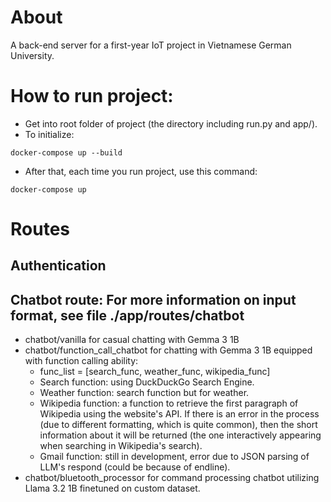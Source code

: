 # About
A back-end server for a first-year IoT project in Vietnamese German University.

# How to run project:
- Get into root folder of project (the directory including run.py and app/).
- To initialize:
```
docker-compose up --build
```
- After that, each time you run project, use this command:
```
docker-compose up
```

# Routes
## Authentication

## **Chatbot route**: For more information on input format, see file ./app/routes/chatbot
- chatbot/vanilla for casual chatting with Gemma 3 1B
- chatbot/function_call_chatbot for chatting with Gemma 3 1B equipped with function calling ability:
    + func_list = [search_func, weather_func, wikipedia_func]
    + Search function: using DuckDuckGo Search Engine.
    + Weather function: search function but for weather.
    + Wikipedia function: a function to retrieve the first paragraph of Wikipedia using the website's API. If there is an error in the process (due to different formatting, which is quite common), then the short information about it will be returned (the one interactively appearing when searching in Wikipedia's search).
    + Gmail function: still in development, error due to JSON parsing of LLM's respond (could be because of endline).
- chatbot/bluetooth_processor for command processing chatbot utilizing Llama 3.2 1B finetuned on custom dataset.